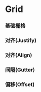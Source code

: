 # Grid

### 基础栅格
<div slot="demo">
  <Demos-LGrid-Default></Demos-LGrid-Default>
</div>

### 对齐(Justify)
<div slot="demo">
  <Demos-LGrid-Justify></Demos-LGrid-Justify>
</div>

### 对齐(Align)
<div slot="demo">
  <Demos-LGrid-Align></Demos-LGrid-Align>
</div>

### 间隔(Gutter)
<div slot="demo">
  <Demos-LGrid-Gutter></Demos-LGrid-Gutter>
</div>

### 偏移(Offset)
<div slot="demo">
  <Demos-LGrid-Offset></Demos-LGrid-Offset>
</div>